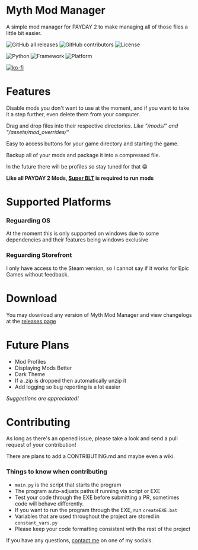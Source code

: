 # Myth Mod Manager

A simple mod manager for PAYDAY 2 to make managing all of those files a little bit easier.

![GitHub all releases](https://img.shields.io/github/downloads/Wolfmyths/Myth-Mod-Manager/total)
![GitHub contributors](https://img.shields.io/github/contributors/Wolfmyths/Myth-Mod-Manager)
![License](https://img.shields.io/badge/License-MIT-blue)

![Python](https://img.shields.io/badge/Python-3.11-blue)
![Framework](https://img.shields.io/badge/Framework-PySide6-green)
![Platform](https://img.shields.io/badge/OS-Windows-blue)

[![ko-fi](https://ko-fi.com/img/githubbutton_sm.svg)](https://ko-fi.com/C0C4MJZS9)

# Features

Disable mods you don't want to use at the moment, 
and if you want to take it a step further, 
even delete them from your computer.

Drag and drop files into their respective directories. *Like "/mods/" and "/assets/mod_overrides/"*

Easy to access buttons for your game directory and starting the game.

Backup all of your mods and package it into a compressed file.

In the future there will be profiles so stay tuned for that 😁

**Like all PAYDAY 2 Mods, [Super BLT](https://superblt.znix.xyz/) is required to run mods**

# Supported Platforms

### Reguarding OS

At the moment this is only supported on windows due to some dependencies
and their features being windows exclusive

### Reguarding Storefront

I only have access to the Steam version,
so I cannot say if it works for Epic Games
without feedback.

# Download
You may download any version of Myth Mod Manager and view changelogs at the [releases page](https://github.com/Wolfmyths/Myth-Mod-Manager/releases)

# Future Plans

+ Mod Profiles
+ Displaying Mods Better
+ Dark Theme
+ If a .zip is dropped then automatically unzip it
+ Add logging so bug reporting is a lot easier

*Suggestions are appreciated!*

# Contributing

As long as there's an opened issue, please take a look and send a pull request of your contribution!

There are plans to add a CONTRIBUTING.md and maybe even a wiki.

### Things to know when contributing

+ `main.py` is the script that starts the program
+ The program auto-adjusts paths if running via script or EXE
+ Test your code through the EXE before submitting a PR, sometimes code will behave differently.
+ If you want to run the program through the EXE, run `createEXE.bat`
+ Variables that are used throughout the project are stored in `constant_vars.py`
+ Please keep your code formatting consistent with the rest of the project

If you have any questions, [contact me](https://github.com/Wolfmyths) on one of my socials.